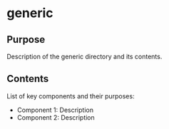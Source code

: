 # generic

## Purpose
Description of the generic directory and its contents.

## Contents
List of key components and their purposes:
- Component 1: Description
- Component 2: Description
